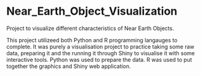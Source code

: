 # Near_Earth_Object_Visualization
Project to visualize different characteristics of Near Earth Objects.

This project utilizeed both Python and R programming langauges to complete.
It was purely a visualisation project to practice taking some raw data, preparing it and the running it through Shiny to visualise it with some interactive tools.
Python was used to prepare the data. 
R was used to put together the graphics and Shiny web application. 
